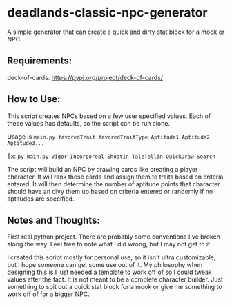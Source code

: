 # deadlands-classic-npc-generator
A simple generator that can create a quick and dirty stat block for a mook or NPC.

## Requirements:
  deck-of-cards: https://pypi.org/project/deck-of-cards/
 
## How to Use:
  This script creates NPCs based on a few user specified values. Each of these values has defaults, so the script can be run alone.
  
  Usage is ```main.py favoredTrait favoredTraitType Aptitude1 Aptitude2 Aptitude3...```
  
  Ex: ```py main.py Vigor Incorporeal Shootin TaleTellin QuickDraw Search```
  
  The script will build an NPC by drawing cards like creating a player character. It will rank these cards and assign them to traits based on criteria entered. It will then          determine the number of aptitude points that character should have an divy them up based on criteria entered or randomly if no aptitudes are specified.
  
## Notes and Thoughts:
  First real python project. There are probably some conventions I've broken along the way. Feel free to note what I did wrong, but I may not get to it.
  
  I created this script mostly for personal use, so it isn't ultra customizable, but I hope someone can get some use out of it. My philosophy when designing this is I just needed   a template to work off of so I could tweak values after the fact. It is not meant to be a complete character builder. Just something to spit out a quick stat block for a mook     or give me something to work off of for a bigger NPC.
